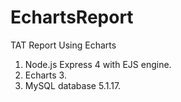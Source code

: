 # EchartsReport
TAT Report Using Echarts
 1. Node.js Express 4 with EJS engine.
 2. Echarts 3.
 3. MySQL database 5.1.17.
